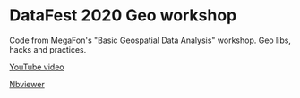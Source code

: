 # DataFest 2020 Geo workshop

Code from MegaFon's "Basic Geospatial Data Analysis" workshop. Geo libs, hacks and practices.

[YouTube video](https://www.youtube.com/watch?v=3m0kVWYw53Y&feature=emb_logo)

[Nbviewer](https://nbviewer.jupyter.org/github/andreytyu/datafest2020-geo-workshop/blob/master/Basic%20geo%20-%20DataFest%202020.ipynb)
